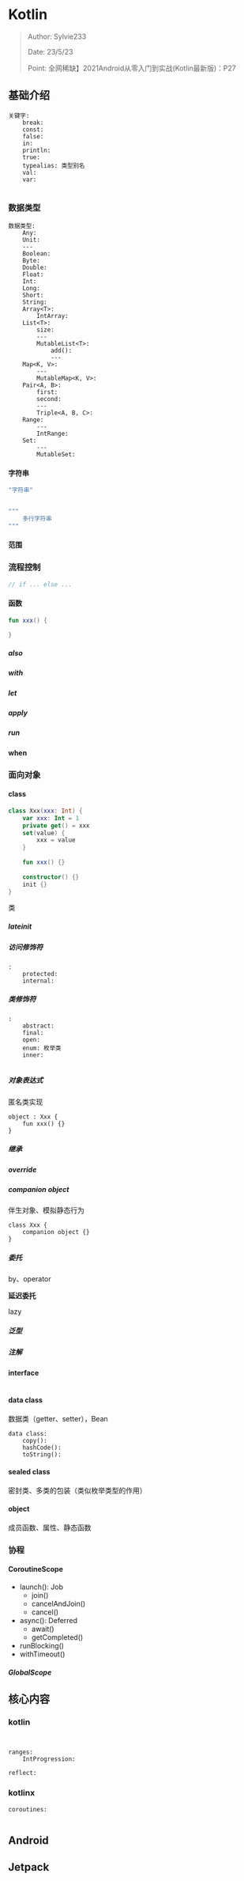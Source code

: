 # Kotlin

> Author: Sylvie233
>
> Date: 23/5/23
>
> Point:
> 	全网稀缺】2021Android从零入门到实战(Kotlin最新版)：P27
> 	

## 基础介绍


```
关键字:
	break:
	const:
	false:
	in:
	println:
	true:
	typealias: 类型别名
	val:
	var:
	
```













### 数据类型

```
数据类型:
	Any:
	Unit:
	---
	Boolean:
	Byte:
	Double:
	Float:
	Int:
	Long:
	Short:
	String:
	Array<T>:
		IntArray:
	List<T>:
		size:
		---
		MutableList<T>:
			add():
			---
	Map<K, V>:
		---
		MutableMap<K, V>:
	Pair<A, B>:
		first:
		second:
		---
		Triple<A, B, C>:
	Range:
		---
		IntRange:
	Set:
		---
		MutableSet:
```



#### 字符串

```kotlin
"字符串"


"""
	多行字符串
"""
```


#### 范围






### 流程控制
```kotlin
// if ... else ...

```






#### 函数
```kotlin
fun xxx() {
	
}
```


##### also

##### with

##### let

##### apply

##### run






#### when






### 面向对象

#### class

```kotlin
class Xxx(xxx: Int) {
	var xxx: Int = 1
	private get() = xxx
	set(value) {
		xxx = value
	}
	
	fun xxx() {}
	
	constructor() {}
	init {}
}
```


类



##### lateinit



##### 访问修饰符

```
:
	protected:
	internal:
```





##### **类修饰符**

```
:
	abstract:
	final:
	open:
	enum: 枚举类
	inner:
	
```





##### 对象表达式

匿名类实现

```
object : Xxx {
	fun xxx() {}
}
```







##### 继承





##### override



##### **companion object**

伴生对象、模拟静态行为

```
class Xxx {
	companion object {}
}
```



##### **委托**

by、operator



**延迟委托**

lazy



##### 泛型



##### 注解








#### interface
```kotlin


```



#### data class

数据类（getter、setter），Bean

```
data class:
	copy():
	hashCode():
	toString():
```



#### sealed class
密封类、多类的包装（类似枚举类型的作用）



#### object
成员函数、属性、静态函数





### 协程

#### CoroutineScope
 
- launch(): Job
	- join()
	- cancelAndJoin()
	- cancel()
- async(): Deferred
	- await()
	- getCompleted()
- runBlocking()
- withTimeout()



##### GlobalScope








## 核心内容

### kotlin

```


ranges:
	IntProgression:
	
reflect:
```



### kotlinx

```
coroutines:
	
```



## Android





## Jetpack








